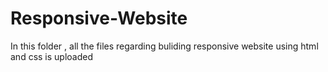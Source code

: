 # Responsive-Website
In this folder , all the files regarding buliding responsive website using html and css is uploaded
